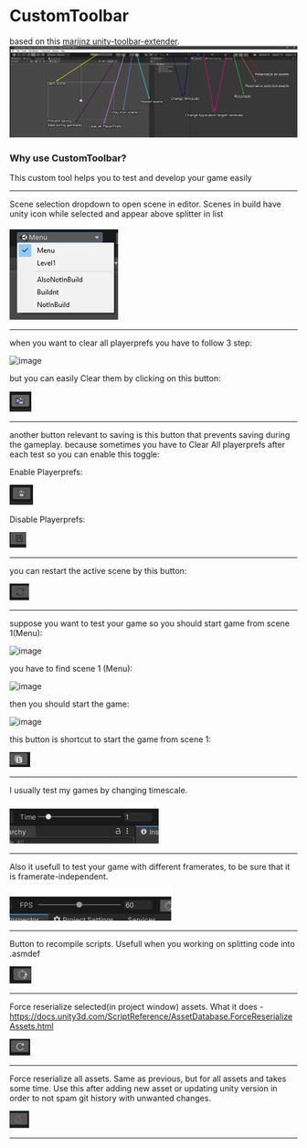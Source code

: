 # CustomToolbar
based on this [marijnz unity-toolbar-extender](https://github.com/marijnz/unity-toolbar-extender). 
![image](_readme/all.jpg)


### Why use CustomToolbar?
This custom tool helps you to test and develop your game easily

____________
Scene selection dropdown to open scene in editor. Scenes in build have unity icon while selected and appear above splitter in list

![image](_readme/SceneSelect.jpg)
____________

when you want to clear all playerprefs you have to follow 3 step:

![image](https://user-images.githubusercontent.com/16706911/68548191-52dd4c80-03ff-11ea-85b6-e9899ab04c34.jpg)

but you can easily Clear them by clicking on this button:

![image](_readme/btnClearPrefs.jpg)
____________

another button relevant to saving is this button that prevents saving during the gameplay. because sometimes you have to Clear All playerprefs after each test so you can enable this toggle:

Enable Playerprefs:

![image](_readme/btnDisablePrefs.jpg)

Disable Playerprefs:

![image](_readme/btnDisablePrefsInactive.jpg)
____________

you can restart the active scene by this button:

![image](_readme/btnRestartScene.jpg)
____________

suppose you want to test your game so you should start game from scene 1(Menu):

![image](https://user-images.githubusercontent.com/16706911/68548295-8371b600-0400-11ea-8737-a9da3d555df0.png)

you have to find scene 1 (Menu):

![image](https://user-images.githubusercontent.com/16706911/68548309-c2a00700-0400-11ea-9740-128368bd801a.png)

then you should start the game:

![image](https://user-images.githubusercontent.com/16706911/68548331-eebb8800-0400-11ea-9c22-6f28922e76ae.png)

this button is shortcut to start the game from scene 1:

![image](_readme/btnFirstScene.jpg)
____________

I usually test my games by changing timescale.

![image](_readme/timescale.jpg)
____________

Also it usefull to test your game with different framerates, to be sure that it is framerate-independent.

![image](_readme/FPS.jpg)
____________

Button to recompile scripts. Usefull when you working on splitting code into .asmdef

![image](_readme/btnRecompile.jpg)
____________

Force reserialize selected(in project window) assets. What it does - https://docs.unity3d.com/ScriptReference/AssetDatabase.ForceReserializeAssets.html

![image](_readme/btnReserializeSelected.jpg)
____________

Force reserialize all assets. Same as previous, but for all assets and takes some time. Use this after adding new asset or updating unity version in order to not spam git history with unwanted changes.

![image](_readme/btnReserializeAll.jpg)
____________
